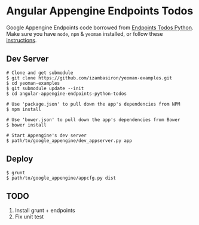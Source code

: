 Angular Appengine Endpoints Todos
=================================

Google Appengine Endpoints code borrowed from [Endpoints Todos Python](https://github.com/danholevoet/appengine-endpoints-angular-todos-python).
Make sure you have ``node``, ``npm`` & ``yeoman`` installed, or follow these [instructions](http://yeoman.io/codelab/setup.html).

Dev Server
----------

```
# Clone and get submodule
$ git clone https://github.com/izambasiron/yeoman-examples.git
$ cd yeoman-examples
$ git submodule update --init
$ cd angular-appengine-endpoints-python-todos

# Use 'package.json' to pull down the app's dependencies from NPM
$ npm install

# Use 'bower.json' to pull down the app's dependencies from Bower
$ bower install

# Start Appengine's dev server
$ path/to/google_appengine/dev_appserver.py app
```

Deploy
------

```
$ grunt
$ path/to/google_appengine/appcfg.py dist
```

TODO
----

1. Install grunt + endpoints
2. Fix unit test
